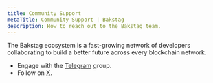 ```yaml
---
title: Community Support
metaTitle: Community Support | Bakstag
description: How to reach out to the Bakstag team.
---
```


The Bakstag ecosystem is a fast-growing network of developers collaborating to build a better future across every blockchain network.

- Engage with the [Telegram][] group.
- Follow on [X][].

[telegram]: https://t.me/+DmgZ6hqjajgwYWM6
[x]: https://x.com/BakstagFi